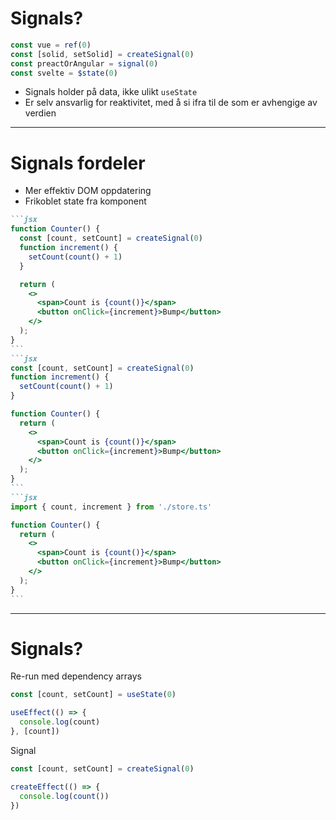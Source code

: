 # Signals?

```js
const vue = ref(0)
const [solid, setSolid] = createSignal(0)
const preactOrAngular = signal(0)
const svelte = $state(0)
```

- Signals holder på data, ikke ulikt `useState`
- Er selv ansvarlig for reaktivitet, med å si ifra til de som er avhengige av verdien

---

# Signals fordeler

- Mer effektiv DOM oppdatering
- Frikoblet state fra komponent

````md magic-move
```jsx
function Counter() {
  const [count, setCount] = createSignal(0)
  function increment() {
    setCount(count() + 1)
  }

  return (
    <>
      <span>Count is {count()}</span>
      <button onClick={increment}>Bump</button>
    </>
  );
}
```
```jsx
const [count, setCount] = createSignal(0)
function increment() {
  setCount(count() + 1)
}

function Counter() {
  return (
    <>
      <span>Count is {count()}</span>
      <button onClick={increment}>Bump</button>
    </>
  );
}
```
```jsx
import { count, increment } from './store.ts'

function Counter() {
  return (
    <>
      <span>Count is {count()}</span>
      <button onClick={increment}>Bump</button>
    </>
  );
}
```
````

---

# Signals?

<section class="options">

<div>
Re-run med dependency arrays

```jsx
const [count, setCount] = useState(0)

useEffect(() => {
  console.log(count)
}, [count])
```

<section v-click="1">
  <logos-react/>
</section>
</div>
<div>
Signal

```jsx
const [count, setCount] = createSignal(0)

createEffect(() => {
  console.log(count())
})
```

<section v-click="1">
  <logos-vue />
  <logos-solidjs-icon />
  <logos-preact />
  <logos-angular-icon />
  <logos-svelte-icon class="opacity-80"/>
</section>
</div>
</section>
